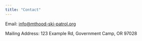 ```yaml
---
title: "Contact"
---
```


Email: [info@mthood-ski-patrol.org](mailto:info@mthood-ski-patrol.org)

Mailing Address: 123 Example Rd, Government Camp, OR 97028
